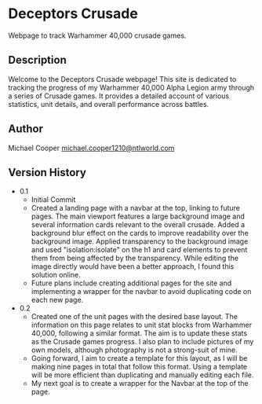 # Deceptors Crusade

Webpage to track Warhammer 40,000 crusade games.

## Description

Welcome to the Deceptors Crusade webpage! This site is dedicated to tracking the progress of my Warhammer 40,000 Alpha Legion army through a series of Crusade games. It provides a detailed account of various statistics, unit details, and overall performance across battles.

## Author

Michael Cooper
michael.cooper1210@ntlworld.com

## Version History

* 0.1
    * Initial Commit
    * Created a landing page with a navbar at the top, linking to future pages. The main viewport features a large background image and several information cards relevant to the overall crusade. Added a background blur effect on the cards to improve readability over the background image. Applied transparency to the background image and used "isolation:isolate" on the h1 and card elements to prevent them from being affected by the transparency. While editing the image directly would have been a better approach, I found this solution online.
    * Future plans include creating additional pages for the site and implementing a wrapper for the navbar to avoid duplicating code on each new page.
 * 0.2
     * Created one of the unit pages with the desired base layout. The information on this page relates to unit stat blocks from Warhammer 40,000, following a similar format. The aim is to update these stats as the Crusade games progress. I also plan to include pictures of my own models, although photography is not a strong-suit of mine.
     * Going forward, I aim to create a template for this layout, as I will be making nine pages in total that follow this format. Using a template will be more efficient than duplicating and manually editing each file.
     * My next goal is to create a wrapper for the Navbar at the top of the page.

